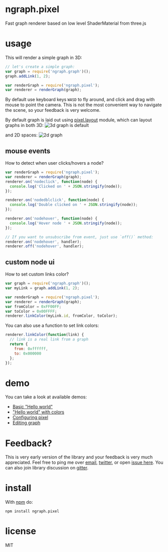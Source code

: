 # ngraph.pixel

Fast graph renderer based on low level ShaderMaterial from three.js

# usage

This will render a simple graph in 3D:

``` js
// let's create a simple graph:
var graph = require('ngraph.graph')();
graph.addLink(1, 2);

var renderGraph = require('ngraph.pixel');
var renderer = renderGraph(graph);
```

By default use keyboard keys `WASD` to fly around, and click and drag with
mouse to point the camera. This is not the most convenient way to navigate
the scene, so your feedback is very welcome.

By default graph is laid out using [pixel.layout](https://github.com/anvaka/pixel.layout)
module, which can layout graphs in both 3D:
![3d graph is default](http://i.imgur.com/zMJCtyk.png)

and 2D spaces:
![2d graph](http://i.imgur.com/SCRFvnQ.png)

## mouse events

How to detect when user clicks/hovers a node?

``` js
var renderGraph = require('ngraph.pixel');
var renderer = renderGraph(graph);
renderer.on('nodeclick', function(node) {
  console.log('Clicked on ' + JSON.stringify(node));
});

renderer.on('nodedblclick', function(node) {
  console.log('Double clicked on ' + JSON.stringify(node));
});

renderer.on('nodehover', function(node) {
  console.log('Hover node ' + JSON.stringify(node));
});

// If you want to unsubscribe from event, just use `off()` method:
renderer.on('nodehover', handler);
renderer.off('nodehover', handler);
```

## custom node ui

How to set custom links color?

``` js
var graph = require('ngraph.graph')();
var myLink = graph.addLink(1, 2);

var renderGraph = require('ngraph.pixel');
var renderer = renderGraph(graph);
var fromColor = 0xFF00FF;
var toColor = 0x00FFFF;
renderer.linkColor(myLink.id, fromColor, toColor);
```

You can also use a function to set link colors:

``` js
renderer.linkColor(function(link) {
  // link is a real link from a graph
  return {
    from: 0xffffff,
    to: 0x000000
  };
});
```

# demo

You can take a look at available demos:

* [Basic "Hello world"](https://anvaka.github.io/ngraph.pixel/demo/basic/index.html?graph=balancedBinTree)
* ["Hello world" with colors](https://anvaka.github.io/ngraph.pixel/demo/colors/index.html?graph=balancedBinTree)
* [Configuring pixel](https://anvaka.github.io/ngraph.pixel/demo/config/index.html?graph=balancedBinTree)
* [Editing graph](https://anvaka.github.io/ngraph.pixel/demo/edit/index.html)


# Feedback?
This is very early version of the library and your feedback is very much appreciated.
Feel free to ping me over [email](https://github.com/anvaka), [twitter](https://twitter.com/anvaka), or open [issue here](https://github.com/anvaka/ngraph.pixel/issues/new).
You can also join library discussion on [gitter](https://gitter.im/anvaka/VivaGraphJS).

# install

With [npm](https://npmjs.org) do:

```
npm install ngraph.pixel
```

# license

MIT
